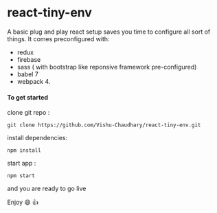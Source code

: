# react-tiny-env

A basic plug and play react setup saves you time to configure all sort of things. 
It comes preconfigured with:
- redux
- firebase
- sass ( with bootstrap like reponsive framework pre-configured)
- babel 7 
- webpack 4.

#### To get started

clone git repo : 

```
git clone https://github.com/Vishu-Chaudhary/react-tiny-env.git
```

install dependencies: 
```
npm install
```

start app :
```
npm start 
```
and you are ready to go live

Enjoy :smile: :+1:
